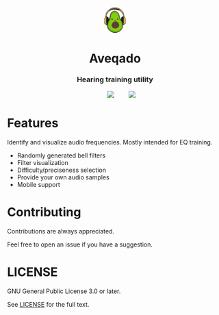 <p align="center">
    <img src="public/logo.svg" width="10%" alt="Aveqado Logo">
</p>

<h1 align="center">Aveqado</h1>

<h3 align="center">Hearing training utility</h3>

<p align="center">
  <img src="https://github.com/user-attachments/assets/66bf568d-fe6b-41ff-9017-4a31d7747a08" width="62%" hspace="30"></img>
  <img src="https://github.com/user-attachments/assets/0baa0eea-b13e-4409-bfa9-17e7ae9bba7d" width="16%"></img>
</p>

# Features
Identify and visualize audio frequencies. Mostly intended for EQ training.

- Randomly generated bell filters
- Filter visualization
- Difficulty/preciseness selection
- Provide your own audio samples
- Mobile support

# Contributing
Contributions are always appreciated.

Feel free to open an issue if you have a suggestion.

# LICENSE
GNU General Public License 3.0 or later.

See [LICENSE](LICENSE) for the full text.
